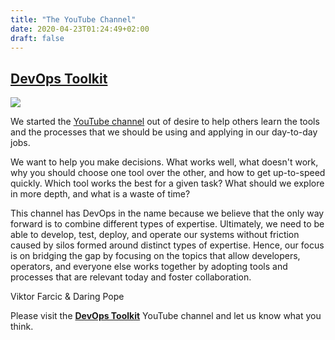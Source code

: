 ```yaml
---
title: "The YouTube Channel"
date: 2020-04-23T01:24:49+02:00
draft: false
---
```


## [DevOps Toolkit](https://youtube.com/c/devopstoolkit)

[![](/img/youtube-small.png#floatright)](https://youtube.com/c/devopstoolkit)

We started the [YouTube channel](https://youtube.com/c/devopstoolkit) out of desire to help others learn the tools and the processes that we should be using and applying in our day-to-day jobs.

We want to help you make decisions. What works well, what doesn't work, why you should choose one tool over the other, and how to get up-to-speed quickly. Which tool works the best for a given task? What should we explore in more depth, and what is a waste of time?

This channel has DevOps in the name because we believe that the only way forward is to combine different types of expertise. Ultimately, we need to be able to develop, test, deploy, and operate our systems without friction caused by silos formed around distinct types of expertise. Hence, our focus is on bridging the gap by focusing on the topics that allow developers, operators, and everyone else works together by adopting tools and processes that are relevant today and foster collaboration.

Viktor Farcic & Daring Pope

Please visit the **[DevOps Toolkit](https://youtube.com/c/devopstoolkit)** YouTube channel and let us know what you think.

